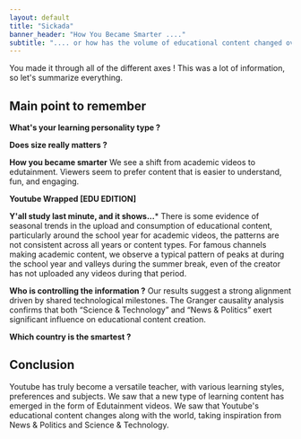 ```yaml
---
layout: default
title: "Sickada"
banner_header: "How You Became Smarter ...."
subtitle: ".... or how has the volume of educational content changed over time"
---
```


You made it through all of the different axes ! This was a lot of information, so let's summarize everything.

## **Main point to remember**

**What's your learning personality type ?**

**Does size really matters ?**

**How you became smarter**
We see a shift from academic videos to edutainment. Viewers seem to prefer content that is easier to understand, fun, and engaging.

**Youtube Wrapped [EDU EDITION]**

**Y'all study last minute, and it shows...***
There is some evidence of seasonal trends in the upload and consumption of educational content, particularly around the school year for academic videos, the patterns are not consistent across all years or content types. For famous channels making academic content, we observe a typical pattern of peaks at during the school year and valleys during the summer break, even of the creator has not uploaded any videos during that period.

**Who is controlling the information ?**
Our results suggest a strong alignment driven by shared technological milestones. The Granger causality analysis confirms that both “Science & Technology” and “News & Politics” exert significant influence on educational content creation.

**Which country is the smartest ?**

## **Conclusion**
Youtube has truly become a versatile teacher, with various learning styles, preferences and subjects. We saw that a new type of learning content has emerged in the form of Edutainment videos. We saw that Youtube's educational content changes along with the world, taking inspiration from News & Politics and Science & Technology.
